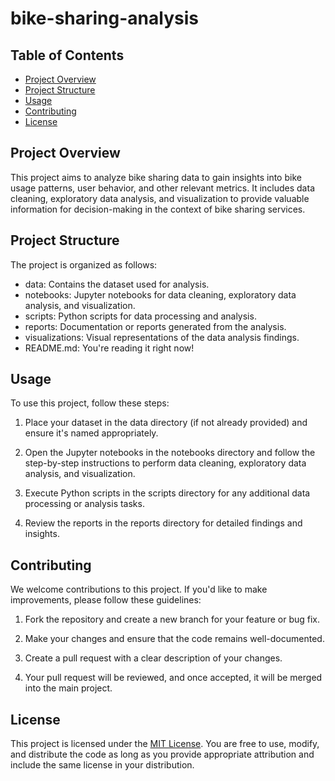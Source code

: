 # bike-sharing-analysis

## Table of Contents
- [Project Overview](#project-overview)
- [Project Structure](#project-structure)
- [Usage](#usage)
- [Contributing](#contributing)
- [License](#license)

## Project Overview

This project aims to analyze bike sharing data to gain insights into bike usage patterns, user behavior, and other relevant metrics. It includes data cleaning, exploratory data analysis, and visualization to provide valuable information for decision-making in the context of bike sharing services.


## Project Structure

The project is organized as follows:

- data: Contains the dataset used for analysis.
- notebooks: Jupyter notebooks for data cleaning, exploratory data analysis, and visualization.
- scripts: Python scripts for data processing and analysis.
- reports: Documentation or reports generated from the analysis.
- visualizations: Visual representations of the data analysis findings.
- README.md: You're reading it right now!


## Usage

To use this project, follow these steps:

1. Place your dataset in the data directory (if not already provided) and ensure it's named appropriately.

2. Open the Jupyter notebooks in the notebooks directory and follow the step-by-step instructions to perform data cleaning, exploratory data analysis, and visualization.

3. Execute Python scripts in the scripts directory for any additional data processing or analysis tasks.

4. Review the reports in the reports directory for detailed findings and insights.

## Contributing

We welcome contributions to this project. If you'd like to make improvements, please follow these guidelines:

1. Fork the repository and create a new branch for your feature or bug fix.

2. Make your changes and ensure that the code remains well-documented.

3. Create a pull request with a clear description of your changes.

4. Your pull request will be reviewed, and once accepted, it will be merged into the main project.

## License

This project is licensed under the [MIT License](LICENSE). You are free to use, modify, and distribute the code as long as you provide appropriate attribution and include the same license in your distribution.
